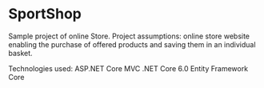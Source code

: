 # SportShop
Sample project of online Store. 
Project assumptions: online store website enabling the purchase of offered products and saving them in an individual basket.

Technologies used:
ASP.NET Core MVC
.NET Core 6.0
Entity Framework Core

